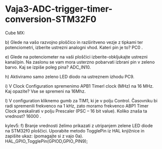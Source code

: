 # Vaja3-ADC-trigger-timer-conversion-STM32F0


Cube MX:

b) Glede na vašo razvojno ploščico in razširitveno vezje z tipkami ter potenciometri, izberite ustrezni
analogni vhod. Kateri pin je to? PC0 .

e) Glede na potenciometer na vaši ploščici izberite-obkljukajte ustrezni
kanal/pin. Na zaslonu se vam mora usterzno pobarvati izbrani pin v
zeleno barvo. Kaj se izpiše poleg pina? ADC_IN10.

h) Aktiviramo samo zeleno LED diodo na ustreznem izhodu PC9.

i) V Clock Configuration spremenimo APB1 Timerl clock (MHz) na 16 MHz. Kaj
opazite? Vse se spremeni na 16Mhz.


l) V configuration kliknemo gumb za TIM1, ki je v polju Control. Časovniku bi radi spremenili frekvenco na 1
kHz, zato moramo frekvenco ABP1 Timer Clock preskalirati v polju Prescaler (PSC – 16 bit value). Koliko
znaša ta vrednost? 16000 . 



kylev5:
f) Branje vrednosti želimo prikazati z utripanjem zelene LED diode na STM32f0 ploščici. Uporabite metodo
TogglePin iz HAL knjižnice in zapišite ukaz: (pomagajte si z vajo 0a).
HAL_GPIO_TogglePin(GPIOD,GPIO_PIN9);
